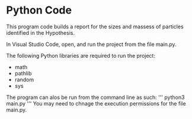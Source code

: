 # Python Code

This program code builds a report for the sizes and massess of particles identified in the Hypothesis.

In Visual Studio Code, open, and run the project from the file main.py.

The following Python libraries are required to run the project:
<ul>
  <li>math</li>
  <li>pathlib
  <li>random</li>
  <li>sys</li>
</ul>

The program can alos be run from the command line as such:
'''
python3 main.py
'''
You may need to chnage the execution permissions for the file main.py. 
